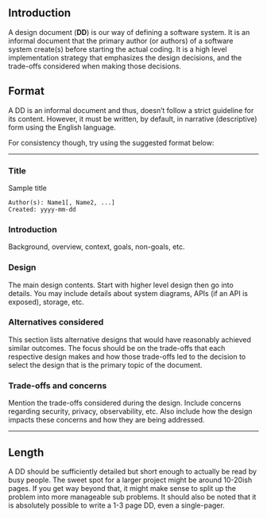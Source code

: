 ## Introduction

A design document (**DD**) is our way of defining a software system. It is an informal document that the primary author (or authors) of a software system create(s) before starting the actual coding. It is a high level implementation strategy that emphasizes the design decisions, and the trade-offs considered when making those decisions.

## Format

A DD is an informal document and thus, doesn’t follow a strict guideline for its content. However, it must be written, by default, in narrative (descriptive) form using the English language.

For consistency though, try using the suggested format below:

---

### Title

Sample title

```
Author(s): Name1[, Name2, ...]
Created: yyyy-mm-dd
```

### Introduction

Background, overview, context, goals, non-goals, etc.

### Design

The main design contents. Start with higher level design then go into details. You may include details about system diagrams, APIs (if an API is exposed), storage, etc.

### Alternatives considered

This section lists alternative designs that would have reasonably achieved similar outcomes. The focus should be on the trade-offs that each respective design makes and how those trade-offs led to the decision to select the design that is the primary topic of the document.

### Trade-offs and concerns

Mention the trade-offs considered during the design. Include concerns regarding security, privacy, observability, etc. Also include how the design impacts these concerns and how they are being addressed.

---

## Length

A DD should be sufficiently detailed but short enough to actually be read by busy people. The sweet spot for a larger project might be around 10-20ish pages. If you get way beyond that, it might make sense to split up the problem into more manageable sub problems. It should also be noted that it is absolutely possible to write a 1-3 page DD, even a single-pager.
